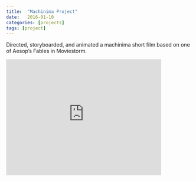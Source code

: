 ```yaml
---
title:  "Machinima Project"
date:   2016-01-10
categories: [projects]
tags: [project]
---
```

Directed, storyboarded, and animated a machinima short film based on one of Aesop’s Fables in Moviestorm.

<iframe width="420" height="315" src="https://www.youtube.com/embed/s9jhM2fUT2c" frameborder="0" allowfullscreen></iframe>